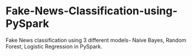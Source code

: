# Fake-News-Classification-using-PySpark
Fake News classification using 3 different models- Naive Bayes, Random Forest, Logistic Regression in PySpark.
